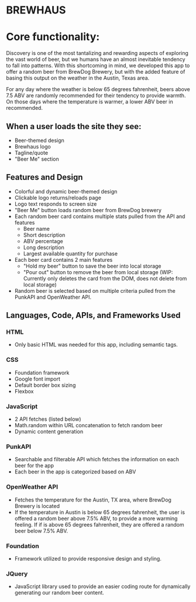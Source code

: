 # BREWHAUS
# Core functionality:
Discovery is one of the most tantalizing and rewarding aspects of exploring the vast world of beer, but we humans have an almost inevitable tendency to fall into patterns. With this shortcoming in mind, we developed this app to offer a random beer from BrewDog Brewery, but with the added feature of basing this output on the weather in the Austin, Texas area.

For any day where the weather is below 65 degrees fahrenheit, beers above 7.5 ABV are randomly recommended for their tendency to provide warmth. On those days where the temperature is warmer, a lower ABV beer in recommended.

## When a user loads the site they see:
- Beer-themed design
- Brewhaus logo
- Tagline/quote
- "Beer Me" section

## Features and Design
- Colorful and dynamic beer-themed design
- Clickable logo returns/reloads page
- Logo text responds to screen size
- "Beer Me" button loads random beer from BrewDog brewery
- Each random beer card contains multiple stats pulled from the API and features
    - Beer name
    - Short description
    - ABV percentage
    - Long description
    - Largest available quantity for purchase
- Each beer card contains 2 main features
    - "Hold my beer" button to save the beer into local storage
    - "Pour out" button to remove the beer from local storage (WIP: Currently only deletes the card from the DOM, does not delete from local storage)
- Random beer is selected based on multiple criteria pulled from the PunkAPI and OpenWeather API.

## Languages, Code, APIs, and Frameworks Used
### HTML
- Only basic HTML was needed for this app, including semantic tags.
### CSS
- Foundation framework
- Google font import
- Default border box sizing
- Flexbox
### JavaScript
- 2 API fetches (listed below)
- Math.random within URL concatenation to fetch random beer
- Dynamic content generation
### PunkAPI
- Searchable and filterable API which fetches the information on each beer for the app
- Each beer in the app is categorized based on ABV
### OpenWeather API
- Fetches the temperature for the Austin, TX area, where BrewDog Brewery is located
- If the temperature in Austin is below 65 degrees fahrenheit, the user is offered a random beer above 7.5% ABV, to provide a more warming feeling. If if is above 65 degrees fahrenheit, they are offered a random beer below 7.5% ABV.
### Foundation
- Framework utilized to provide responsive design and styling.
### JQuery
- JavaScript library used to provide an easier coding route for dynamically generating our random beer content.

